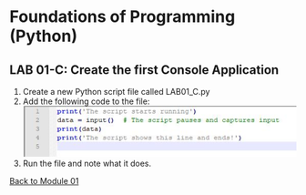# Foundations of Programming (Python)  

## LAB 01-C: Create the first Console Application

1.	Create a new Python script file called LAB01_C.py
2.	Add the following code to the file:
![alt text][LAB01_C]
3.	Run the file and note what it does.

[Back to Module 01](Module_01.md)

[LAB01_C]: images/LAB01_C.JPG "script LAB01_C"